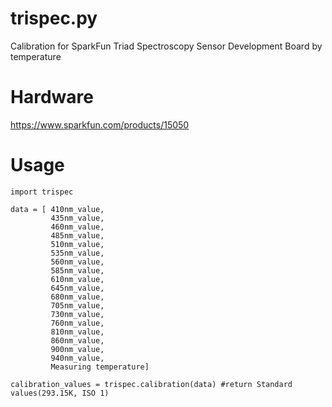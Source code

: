 # trispec.py
Calibration for SparkFun Triad Spectroscopy Sensor Development Board by temperature 

# Hardware
https://www.sparkfun.com/products/15050

# Usage
```
import trispec

data = [ 410nm_value,
         435nm_value,
         460nm_value,
         485nm_value,
         510nm_value,
         535nm_value,
         560nm_value,
         585nm_value,
         610nm_value,
         645nm_value,
         680nm_value,
         705nm_value,
         730nm_value,
         760nm_value,
         810nm_value,
         860nm_value,
         900nm_value,
         940nm_value,
         Measuring temperature]
         
calibration_values = trispec.calibration(data) #return Standard values(293.15K, ISO 1)
```
